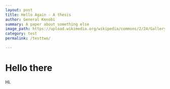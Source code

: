 ```yaml
---
layout: post
title: Hello Again - A thesis
author: General Kenobi
summary: A paper about something else
image_path: https://upload.wikimedia.org/wikipedia/commons/2/24/Galleryback.jpg
category: test
permalink: /testtwo/

---
```


# Hello there

Hi.

